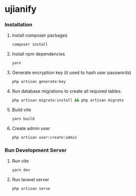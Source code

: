 # ujianify

### Installation

1. Install composer packages
    ```sh
    composer install
    ```

2. Install npm dependencies 
    ```sh
    yarn
    ```

3. Generate encryption key (it used to hash user passwords)
    ```sh
    php artisan generate:key
    ```

4. Run database migrations to create all required tables.
    ```sh
    php artisan migrate:install && php artisan migrate
    ```
   
5. Build vite
    ```sh
    yarn build
    ```

6. Create admin user
    ```sh
    php artisan user:create:admin
    ```

### Run Development Server

1. Run vite
    ```sh
    yarn dev
    ```

2. Run laravel server
    ```sh
    php artisan serve
    ```
